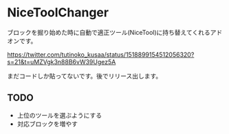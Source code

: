 # NiceToolChanger
ブロックを掘り始めた時に自動で適正ツール(NiceTool)に持ち替えてくれるアドオンです。
  
https://twitter.com/tutinoko_kusaa/status/1518899154512056320?s=21&t=uMZVgk3n88B6vW39Ugez5A

まだコードしか貼ってないです。後でリリース出します。
  
## TODO
- 上位のツールを選ぶようにする
- 対応ブロックを増やす
